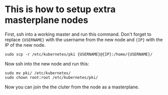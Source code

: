 # This is how to setup extra masterplane nodes 

First, ssh into a working master and run this command. Don't forget to replace `{USERNAME}` with the username from the new node and `{IP}` with the IP of the new node.

```
sudo scp -r /etc/kubernetes/pki {USERNAME}@{IP}:/home/{USERNAME}/
```

Now ssh into the new node and run this:

```
sudo mv pki/ /etc/kubernetes/
sudo chown root:root /etc/kubernetes/pki/
```

Now you can join the the cluter from the node as a masterplane.
